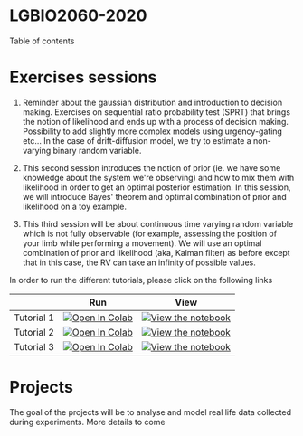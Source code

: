 # LGBIO2060-2020

Table of contents

# Exercises sessions

1. Reminder about the gaussian distribution and introduction to decision making. Exercises on sequential ratio probability test (SPRT) that brings the notion of likelihood and ends up with a process of decision making. Possibility to add slightly more complex models using urgency-gating etc... In the case of drift-diffusion model, we try to estimate a non-varying binary random variable.

2. This second session introduces the notion of prior (ie. we have some knowledge about the system we're observing) and how to mix them with likelihood in order to get an optimal posterior estimation. In this session, we will introduce Bayes' theorem and optimal combination of prior and likelihood on a toy example.

3. This third session will be about continuous time varying random variable which is not fully observable (for example, assessing the position of your limb while performing a movement). We will use an optimal combination of prior and likelihood (aka, Kalman filter) as before except that in this case, the RV can take an infinity of possible values.


In order to run the different tutorials, please click on the following links

|   | Run | View |
| - | --- | ---- |
| Tutorial 1 | [![Open In Colab](https://colab.research.google.com/assets/colab-badge.svg)](https://colab.research.google.com/github/fblondiaux/LGBIO2060-2020/blob/master/LGBIO2060_TP1.ipynb) | [![View the notebook](https://img.shields.io/badge/render-nbviewer-orange.svg)](https://nbviewer.jupyter.org/github/fblondiaux/LGBIO2060-2020/blob/master/LGBIO2060_TP1.ipynb?flush_cache=true) |
| Tutorial 2 | [![Open In Colab](https://colab.research.google.com/assets/colab-badge.svg)](https://colab.research.google.com/github/fblondiaux/LGBIO2060-2020/blob/master/LGBIO2060_TP2.ipynb) | [![View the notebook](https://img.shields.io/badge/render-nbviewer-orange.svg)](https://nbviewer.jupyter.org/github/fblondiaux/LGBIO2060-2020/blob/master/LGBIO2060_TP2.ipynb?flush_cache=true) |
| Tutorial 3 | [![Open In Colab](https://colab.research.google.com/assets/colab-badge.svg)](https://colab.research.google.com/github/fblondiaux/LGBIO2060-2020/blob/master/LGBIO2060_TP3.ipynb) | [![View the notebook](https://img.shields.io/badge/render-nbviewer-orange.svg)](https://nbviewer.jupyter.org/github/fblondiaux/LGBIO2060-2020/blob/master/LGBIO2060_TP3.ipynb?flush_cache=true) |


# Projects

The goal of the projects will be to analyse and model real life data collected during experiments. More details to come
